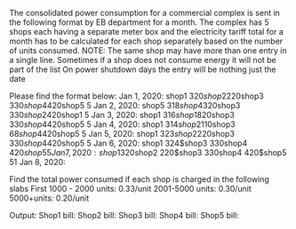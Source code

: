 The consolidated power consumption for a commercial complex is sent in the following format by EB department for a month. The complex has 5 shops each having a separate meter box and the electricity tariff total for a month has to be calculated for each shop separately based on the number of units consumed.
NOTE: The same shop may have more than one entry in a single line.
Sometimes if a shop does not consume energy it will not be part of the list
On power shutdown days the entry will be nothing just the date
 
Please find the format below:
Jan 1, 2020: shop1 320$shop2 220$shop3 330$shop4 420$shop5 5
Jan 2, 2020: shop5 318$shop4 320$shop3 330$shop2 420$shop1 5
Jan 3, 2020: shop1 316$shop1 820$shop3 330$shop4 420$shop5 5
Jan 4, 2020: shop1 314$shop2 110$shop3 68$shop4 420$shop5 5
Jan 5, 2020: shop1 323$shop2 220$shop3 330$shop4 420$shop5 5
Jan 6, 2020: shop1 324$shop3 $330$shop4 420$shop5 5
Jan 7, 2020: shop1 320$shop2 220$shop3 $330$shop4 420$shop5 51
Jan 8, 2020: 

Find the total power consumed if each shop is charged in the following slabs
First 1000 - 2000 units: 0.33/unit
2001-5000 units: 0.30/unit
5000+units: 0.20/unit

Output:
Shop1 bill:
Shop2 bill:
Shop3 bill:
Shop4 bill:
Shop5 bill:
